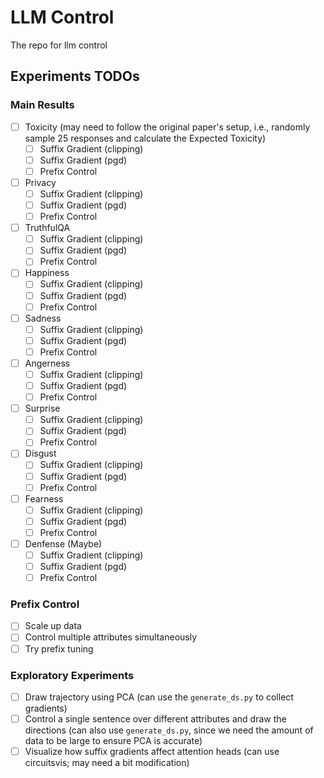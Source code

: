 # LLM Control
The repo for llm control

## Experiments TODOs

### Main Results
- [ ] Toxicity (may need to follow the original paper's setup, i.e., randomly sample 25 responses and calculate the Expected Toxicity)
  - [ ] Suffix Gradient (clipping)
  - [ ] Suffix Gradient (pgd)
  - [ ] Prefix Control
- [ ] Privacy
  - [ ] Suffix Gradient (clipping)
  - [ ] Suffix Gradient (pgd)
  - [ ] Prefix Control
- [ ] TruthfulQA
  - [ ] Suffix Gradient (clipping)
  - [ ] Suffix Gradient (pgd)
  - [ ] Prefix Control
- [ ] Happiness
  - [ ] Suffix Gradient (clipping)
  - [ ] Suffix Gradient (pgd)
  - [ ] Prefix Control
- [ ] Sadness
  - [ ] Suffix Gradient (clipping)
  - [ ] Suffix Gradient (pgd)
  - [ ] Prefix Control
- [ ] Angerness
  - [ ] Suffix Gradient (clipping)
  - [ ] Suffix Gradient (pgd)
  - [ ] Prefix Control
- [ ] Surprise
  - [ ] Suffix Gradient (clipping)
  - [ ] Suffix Gradient (pgd)
  - [ ] Prefix Control
- [ ] Disgust
  - [ ] Suffix Gradient (clipping)
  - [ ] Suffix Gradient (pgd)
  - [ ] Prefix Control
- [ ] Fearness
  - [ ] Suffix Gradient (clipping)
  - [ ] Suffix Gradient (pgd)
  - [ ] Prefix Control
- [ ] Denfense (Maybe)
  - [ ] Suffix Gradient (clipping)
  - [ ] Suffix Gradient (pgd)
  - [ ] Prefix Control

### Prefix Control
- [ ] Scale up data
- [ ] Control multiple attributes simultaneously
- [ ] Try prefix tuning

### Exploratory Experiments
- [ ] Draw trajectory using PCA (can use the `generate_ds.py` to collect gradients)
- [ ] Control a single sentence over different attributes and draw the directions (can also use `generate_ds.py`, since we need the amount of data to be large to ensure PCA is accurate)
- [ ] Visualize how suffix gradients affect attention heads (can use circuitsvis; may need a bit modification)
